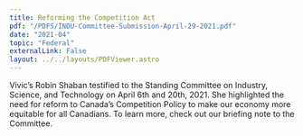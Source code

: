 ```yaml
---
title: Reforming the Competition Act
pdf: "/PDFS/INDU-Committee-Submission-April-29-2021.pdf"
date: "2021-04"
topic: "Federal"
externalLink: False
layout: ../../layouts/PDFViewer.astro
---
```


Vivic’s Robin Shaban testified to the Standing Committee on Industry, Science, and
Technology on April 6th and 20th, 2021. She highlighted the need for reform to Canada’s
Competition Policy to make our economy more equitable for all Canadians. To learn
more, check out our briefing note to the Committee.
